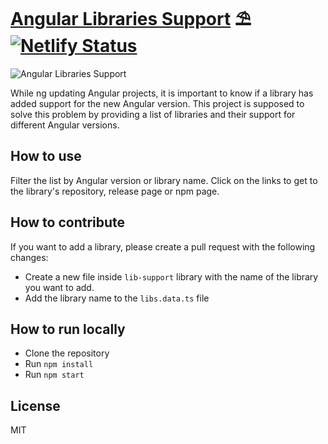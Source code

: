 # [Angular Libraries Support](https://ngx-libs.com) ⛱️ [![Netlify Status](https://api.netlify.com/api/v1/badges/b9665d5e-fb50-4f81-892c-7f47640abac0/deploy-status)](https://app.netlify.com/sites/ngx-libs/deploys)

![Angular Libraries Support](https://github.com/eneajaho/ngx-libs/assets/25394362/97bdd713-4058-4034-b257-94a6602dab69)

While ng updating Angular projects, it is important to know if a library has added support for the new Angular version. This project is supposed to solve this problem by providing a list of libraries and their support for different Angular versions.

## How to use

Filter the list by Angular version or library name. Click on the links to get to the library's repository, release page or npm page.

## How to contribute

If you want to add a library, please create a pull request with the following changes:

- Create a new file inside `lib-support` library with the name of the library you want to add.
- Add the library name to the `libs.data.ts` file

## How to run locally

- Clone the repository
- Run `npm install`
- Run `npm start`

## License

MIT
